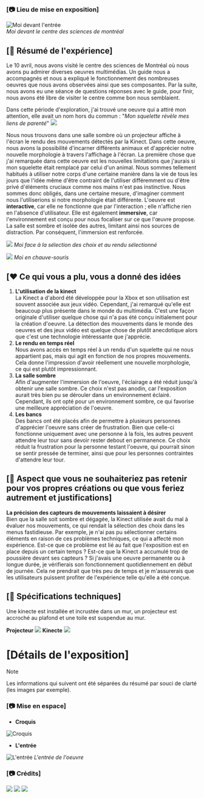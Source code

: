 ### [📷 Lieu de mise en exposition]
![Moi devant l'entrée](https://raw.githubusercontent.com/KaissoGithub/H24_V11_inspirations_kaissoumi/main/centre_des_sciences/media/moi.png) <br>
*Moi devant le centre des sciences de montréal*

## [📃 Résumé de l'expérience]
Le 10 avril, nous avons visité le centre des sciences de Montréal où nous avons pu admirer diverses oeuvres multimédias. Un guide nous a accompagnés et nous a expliqué le fonctionnement des nombreuses oeuvres que nous avons observées ainsi que ses composantes. Par la suite, nous avons eu une séance de questions réponses avec le guide, pour finir, nous avons été libre de visiter le centre comme bon nous semblaient. <br>

Dans cette période d'exploration, j'ai trouvé une oeuvre qui a attiré mon attention, elle avait un nom hors du commun : "*Mon squelette révèle mes liens de parenté*"
![](https://raw.githubusercontent.com/KaissoGithub/H24_V11_inspirations_kaissoumi/main/centre_des_sciences/media/titre_expo.png)

Nous nous trouvons dans une salle sombre où un projecteur affiche à l'écran le rendu des mouvements détectés par la Kinect. Dans cette oeuvre, nous avons la possibilité d'incarner différents animaux et d'apprécier notre nouvelle morphologie à travers l'affichage à l'écran. La première chose que j'ai remarquée dans cette oeuvre est les nouvelles limitations que j'aurais si mon squelette était remplacé par celui d'un animal. Nous sommes tellement habitués à utiliser notre corps d'une certaine manière dans la vie de tous les jours que l'idée même d'être contraint de l'utiliser différemment ou d'être privé d'éléments cruciaux comme nos mains n'est pas instinctive. Nous sommes donc obligés, dans une certaine mesure, d'imaginer comment nous l'utiliserions si notre morphologie était différente. L'oeuvre est **interactive**, car elle ne fonctionne que par l'interaction ; elle n'affiche rien en l'absence d'utilisateur. Elle est également **immersive**, car l'environnement est conçu pour nous focaliser sur ce que l'œuvre propose. La salle est sombre et isolée des autres, limitant ainsi nos sources de distraction. Par conséquent, l'immersion est renforcée.

![](https://github.com/KaissoGithub/H24_V11_inspirations_kaissoumi/blob/main/centre_des_sciences/media/selection_choix.png)
*Moi face à la sélection des choix et au rendu sélectionné*

![](https://raw.githubusercontent.com/KaissoGithub/H24_V11_inspirations_kaissoumi/main/centre_des_sciences/media/moi_en_chauve_souris.png)
*Moi en chauve-souris*

## [❤️ Ce qui vous a plu, vous a donné des idées 
1. **L'utilisation de la kinect** <br>
La Kinect a d'abord été développée pour la Xbox et son utilisation est souvent associée aux jeux vidéo. Cependant, j'ai remarqué qu'elle est beaucoup plus présente dans le monde du multimédia. C'est une façon originale d'utiliser quelque chose qui n'a pas été conçu initialement pour la création d'oeuvre. La détection des mouvements dans le monde des oeuvres et des jeux vidéo est quelque chose de plutôt anecdotique alors que c'est une technologie intéressante que j'apprécie.
1. **Le rendu en temps réel** <br>
Nous avons accès en temps réel à un rendu d'un squelette qui ne nous appartient pas, mais qui agit en fonction de nos propres mouvements. Cela donne l'impression d'avoir réellement une nouvelle morphologie, ce qui est plutôt impressionnant.
1. **La salle sombre** <br>
Afin d'augmenter l'immersion de l'oeuvre, l'éclairage a été réduit jusqu'à obtenir une salle sombre. Ce choix n'est pas anodin, car l'exposition aurait très bien pu se dérouler dans un environnement éclairé. Cependant, ils ont opté pour un environnement sombre, ce qui favorise une meilleure appréciation de l'oeuvre.
1. **Les bancs** <br>
Des bancs ont été placés afin de permettre à plusieurs personnes d'apprécier l'oeuvre sans créer de frustration. Bien que celle-ci fonctionne uniquement avec une personne à la fois, les autres peuvent attendre leur tour sans devoir rester debout en permanence. Ce choix réduit la frustration pour la personne testant l'oeuvre, qui pourrait sinon se sentir pressée de terminer, ainsi que pour les personnes contraintes d'attendre leur tour.

## [🤔 Aspect que vous ne souhaiteriez pas retenir pour vos propres créations ou que vous feriez autrement et justifications]
**La précision des capteurs de mouvements laissaient à désirer** <br> Bien que la salle soit sombre et dégagée, la Kinect utilisée avait du mal à évaluer nos mouvements, ce qui rendait la sélection des choix dans les menus fastidieuse. Par exemple, je n'ai pas pu sélectionner certains éléments en raison de ces problèmes techniques, ce qui a affecté mon expérience. Est-ce que ce problème est lié au fait que l'exposition est en place depuis un certain temps ? Est-ce que la Kinect a accumulé trop de poussière devant ses capteurs ? Si j'avais une oeuvre permanente ou à longue durée, je vérifierais son fonctionnement quotidiennement en début de journée. Cela ne prendrait que très peu de temps et je m'assurerais que les utilisateurs puissent profiter de l'expérience telle qu'elle a été conçue.


## [🔧 Spécifications techniques]
Une kinecte est installée et incrustée dans un mur, un projecteur est accroché au plafond et une toile est suspendue au mur.

 **Projecteur**
![](https://raw.githubusercontent.com/KaissoGithub/H24_V11_inspirations_kaissoumi/main/centre_des_sciences/media/projecteur.png)
 **Kinecte**
![](https://raw.githubusercontent.com/KaissoGithub/H24_V11_inspirations_kaissoumi/main/centre_des_sciences/media/kinect.png)


# [Détails de l'exposition]
> [!NOTE]
> Les informations qui suivent ont été séparées du résumé par souci de clarté (les images par exemple).
> 

### [📷 Mise en espace]

* **Croquis**
  
![Croquis](https://raw.githubusercontent.com/KaissoGithub/H24_V11_inspirations_kaissoumi/main/centre_des_sciences/media/croquis.png)


* **L'entrée**
  
![L'entrée](https://github.com/KaissoGithub/H24_V11_inspirations_kaissoumi/blob/main/centre_des_sciences/media/entree.png)
*L'entrée de l'oeuvre*



### [📷 Crédits]
![](https://raw.githubusercontent.com/KaissoGithub/H24_V11_inspirations_kaissoumi/main/centre_des_sciences/media/credit.png)
![](https://raw.githubusercontent.com/KaissoGithub/H24_V11_inspirations_kaissoumi/main/centre_des_sciences/media/credit_2.png)
![](https://raw.githubusercontent.com/KaissoGithub/H24_V11_inspirations_kaissoumi/main/centre_des_sciences/media/credit_3.png)
